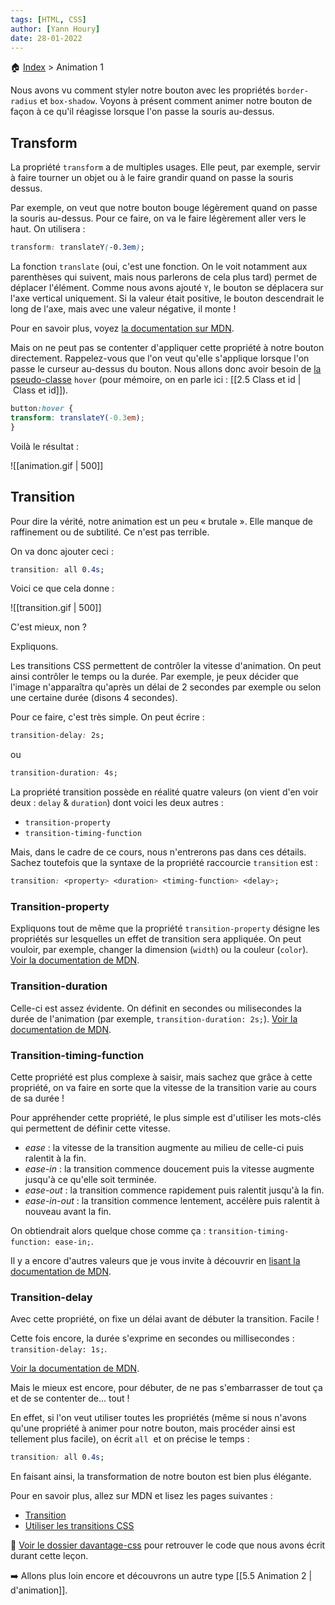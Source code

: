 ```yaml
---
tags: [HTML, CSS]
author: [Yann Houry]
date: 28-01-2022
---
```


🏠 [Index](https://github.com/YannHY/html-css-js/blob/main/index.md) > Animation 1

Nous avons vu comment styler notre bouton avec les propriétés `border-radius` et `box-shadow`. Voyons à présent comment animer notre bouton de façon à ce qu'il réagisse lorsque l'on passe la souris au-dessus.

## Transform
La propriété `transform` a de multiples usages. Elle peut, par exemple, servir à faire tourner un objet ou à le faire grandir quand on passe la souris dessus.

Par exemple, on veut que notre bouton bouge légèrement quand on passe la souris au-dessus. Pour ce faire, on va le faire légèrement aller vers le haut. On utilisera :

```CSS
transform: translateY(-0.3em);
````

La fonction `translate` (oui, c'est une fonction. On le voit notamment aux parenthèses qui suivent, mais nous parlerons de cela plus tard) permet de déplacer l'élément. Comme nous avons ajouté `Y`, le bouton se déplacera sur l'axe vertical uniquement. Si la valeur était positive, le bouton descendrait le long de l'axe, mais avec une valeur négative, il monte !

Pour en savoir plus, voyez [la documentation sur MDN](https://developer.mozilla.org/fr/docs/Web/CSS/transform-function/translate()).

Mais on ne peut pas se contenter d'appliquer cette propriété à notre bouton directement. Rappelez-vous que l'on veut qu'elle s'applique lorsque l'on passe le curseur au-dessus du bouton. Nous allons donc avoir besoin de [la pseudo-classe](https://developer.mozilla.org/fr/docs/Web/CSS/Pseudo-classes) `hover` (pour mémoire, on en parle ici : [[2.5 Class et id | Class et id]]).

```CSS
button:hover {
transform: translateY(-0.3em);
}
```

Voilà le résultat :

![[animation.gif | 500]]

## Transition
Pour dire la vérité, notre animation est un peu « brutale ». Elle manque de raffinement ou de subtilité. Ce n'est pas terrible.

On va donc ajouter ceci :

```CSS
transition: all 0.4s;
```

Voici ce que cela donne :

![[transition.gif | 500]]

C'est mieux, non ?

Expliquons.

Les transitions CSS permettent de contrôler la vitesse d'animation. On peut ainsi contrôler le temps ou la durée. Par exemple, je peux décider que l'image n'apparaîtra qu'après un délai de 2 secondes par exemple ou selon une certaine durée (disons 4 secondes).

Pour ce faire, c'est très simple. On peut écrire :

```CSS
transition-delay: 2s;
```

ou

```CSS
transition-duration: 4s;
```

La propriété transition possède en réalité quatre valeurs (on vient d'en voir deux : `delay` & `duration`) dont voici les deux autres :

-   `transition-property`
-   `transition-timing-function`

Mais, dans le cadre de ce cours, nous n'entrerons pas dans ces détails. Sachez toutefois que la syntaxe de la propriété raccourcie `transition` est :

```CSS
transition: <property> <duration> <timing-function> <delay>;
```

### Transition-property
Expliquons tout de même que la propriété `transition-property` désigne les propriétés sur lesquelles un effet de transition sera appliquée. On peut vouloir, par exemple, changer la dimension (`width`) ou la couleur  (`color`). [Voir la documentation de MDN](https://developer.mozilla.org/fr/docs/Web/CSS/transition-property).

### Transition-duration
Celle-ci est assez évidente. On définit en secondes ou milisecondes la durée de l'animation (par exemple, `transition-duration: 2s;`). [Voir la documentation de MDN](https://developer.mozilla.org/fr/docs/Web/CSS/transition-duration).

### Transition-timing-function
Cette propriété est plus complexe à saisir, mais sachez que grâce à cette propriété, on va faire en sorte que la vitesse de la transition varie au cours de sa durée !

Pour appréhender cette propriété, le plus simple est d'utiliser les mots-clés qui permettent de définir cette vitesse.

- *ease* : la vitesse de la transition augmente au milieu de celle-ci puis ralentit à la fin.
- *ease-in* : la transition commence doucement puis la vitesse augmente jusqu'à ce qu'elle soit terminée.
- *ease-out* : la transition commence rapidement puis ralentit jusqu'à la fin.
- *ease-in-out* : la transition commence lentement, accélère puis ralentit à nouveau avant la fin.

On obtiendrait alors quelque chose comme ça : `transition-timing-function: ease-in;`.

Il y a encore d'autres valeurs que je vous invite à découvrir en [lisant la documentation de MDN](https://developer.mozilla.org/fr/docs/Web/CSS/transition-timing-function).

### Transition-delay
Avec cette propriété, on fixe un délai avant de débuter la transition. Facile !

Cette fois encore, la durée s'exprime en secondes ou millisecondes : `transition-delay: 1s;`.

[Voir la documentation de MDN](https://developer.mozilla.org/fr/docs/Web/CSS/transition-delay).

Mais le mieux est encore, pour débuter, de ne pas s'embarrasser de tout ça et de se contenter de... tout !

En effet, si l'on veut utiliser toutes les propriétés (même si nous n'avons qu'une propriété à animer pour notre bouton, mais procéder ainsi est tellement plus facile), on écrit `all`  et on précise le temps :

```CSS
transition: all 0.4s;
```

En faisant ainsi, la transformation de notre bouton est bien plus élégante.

Pour en savoir plus, allez sur MDN et lisez les pages suivantes :

- [Transition](https://developer.mozilla.org/fr/docs/Web/CSS/transition)
- [Utiliser les transitions CSS](https://developer.mozilla.org/fr/docs/Web/CSS/CSS_Transitions/Using_CSS_transitions)

📁 [Voir le dossier davantage-css](https://app.box.com/s/wzc7zdwnhmrypn66z5pct2e7uc57aijk) pour retrouver le code que nous avons écrit durant cette leçon.

➡️ Allons plus loin encore et découvrons un autre type [[5.5 Animation 2 | d'animation]].
